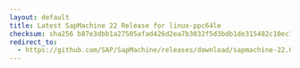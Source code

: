 ```yaml
---
layout: default
title: Latest SapMachine 22 Release for linux-ppc64le
checksum: sha256 b87e3dbb1a27505afad426d2ea7b3032f5d3bdb1de315482c10ec1266d8f5711
redirect_to:
  - https://github.com/SAP/SapMachine/releases/download/sapmachine-22.0.2/sapmachine-jdk-22.0.2_linux-ppc64le_bin.tar.gz
---
```

